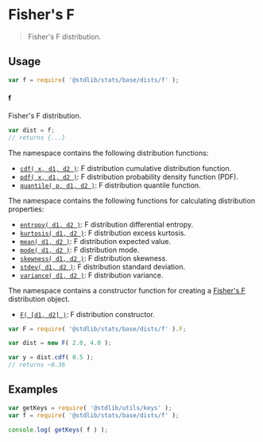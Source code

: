 <!--

@license Apache-2.0

Copyright (c) 2018 The Stdlib Authors.

Licensed under the Apache License, Version 2.0 (the "License");
you may not use this file except in compliance with the License.
You may obtain a copy of the License at

   http://www.apache.org/licenses/LICENSE-2.0

Unless required by applicable law or agreed to in writing, software
distributed under the License is distributed on an "AS IS" BASIS,
WITHOUT WARRANTIES OR CONDITIONS OF ANY KIND, either express or implied.
See the License for the specific language governing permissions and
limitations under the License.

-->

# Fisher's F

> Fisher's F distribution.

<section class="usage">

## Usage

```javascript
var f = require( '@stdlib/stats/base/dists/f' );
```

#### f

Fisher's F distribution.

```javascript
var dist = f;
// returns {...}
```

The namespace contains the following distribution functions:

<!-- <toc pattern="*+(cdf|pdf|mgf|quantile)*"> -->

<div class="namespace-toc">

-   <span class="signature">[`cdf( x, d1, d2 )`][@stdlib/stats/base/dists/f/cdf]</span><span class="delimiter">: </span><span class="description">F distribution cumulative distribution function.</span>
-   <span class="signature">[`pdf( x, d1, d2 )`][@stdlib/stats/base/dists/f/pdf]</span><span class="delimiter">: </span><span class="description">F distribution probability density function (PDF).</span>
-   <span class="signature">[`quantile( p, d1, d2 )`][@stdlib/stats/base/dists/f/quantile]</span><span class="delimiter">: </span><span class="description">F distribution quantile function.</span>

</div>

<!-- </toc> -->

The namespace contains the following functions for calculating distribution properties:

<!-- <toc pattern="*+(entropy|kurtosis|mean|median|mode|skewness|stdev|variance)*"> -->

<div class="namespace-toc">

-   <span class="signature">[`entropy( d1, d2 )`][@stdlib/stats/base/dists/f/entropy]</span><span class="delimiter">: </span><span class="description">F distribution differential entropy.</span>
-   <span class="signature">[`kurtosis( d1, d2 )`][@stdlib/stats/base/dists/f/kurtosis]</span><span class="delimiter">: </span><span class="description">F distribution excess kurtosis.</span>
-   <span class="signature">[`mean( d1, d2 )`][@stdlib/stats/base/dists/f/mean]</span><span class="delimiter">: </span><span class="description">F distribution expected value.</span>
-   <span class="signature">[`mode( d1, d2 )`][@stdlib/stats/base/dists/f/mode]</span><span class="delimiter">: </span><span class="description">F distribution mode.</span>
-   <span class="signature">[`skewness( d1, d2 )`][@stdlib/stats/base/dists/f/skewness]</span><span class="delimiter">: </span><span class="description">F distribution skewness.</span>
-   <span class="signature">[`stdev( d1, d2 )`][@stdlib/stats/base/dists/f/stdev]</span><span class="delimiter">: </span><span class="description">F distribution standard deviation.</span>
-   <span class="signature">[`variance( d1, d2 )`][@stdlib/stats/base/dists/f/variance]</span><span class="delimiter">: </span><span class="description">F distribution variance.</span>

</div>

<!-- </toc> -->

The namespace contains a constructor function for creating a [Fisher's F][f-distribution] distribution object.

<!-- <toc pattern="*ctor*"> -->

<div class="namespace-toc">

-   <span class="signature">[`F( [d1, d2] )`][@stdlib/stats/base/dists/f/ctor]</span><span class="delimiter">: </span><span class="description">F distribution constructor.</span>

</div>

<!-- </toc> -->

```javascript
var F = require( '@stdlib/stats/base/dists/f' ).F;

var dist = new F( 2.0, 4.0 );

var y = dist.cdf( 0.5 );
// returns ~0.36
```

</section>

<!-- /.usage -->

<section class="examples">

## Examples

<!-- TODO: better examples -->

<!-- eslint no-undef: "error" -->

```javascript
var getKeys = require( '@stdlib/utils/keys' );
var f = require( '@stdlib/stats/base/dists/f' );

console.log( getKeys( f ) );
```

</section>

<!-- /.examples -->

<section class="links">

[f-distribution]: https://en.wikipedia.org/wiki/F_distribution

<!-- <toc-links> -->

[@stdlib/stats/base/dists/f/ctor]: https://github.com/stdlib-js/stdlib/tree/develop/lib/node_modules/%40stdlib/stats/base/dists/f/ctor

[@stdlib/stats/base/dists/f/entropy]: https://github.com/stdlib-js/stdlib/tree/develop/lib/node_modules/%40stdlib/stats/base/dists/f/entropy

[@stdlib/stats/base/dists/f/kurtosis]: https://github.com/stdlib-js/stdlib/tree/develop/lib/node_modules/%40stdlib/stats/base/dists/f/kurtosis

[@stdlib/stats/base/dists/f/mean]: https://github.com/stdlib-js/stdlib/tree/develop/lib/node_modules/%40stdlib/stats/base/dists/f/mean

[@stdlib/stats/base/dists/f/mode]: https://github.com/stdlib-js/stdlib/tree/develop/lib/node_modules/%40stdlib/stats/base/dists/f/mode

[@stdlib/stats/base/dists/f/skewness]: https://github.com/stdlib-js/stdlib/tree/develop/lib/node_modules/%40stdlib/stats/base/dists/f/skewness

[@stdlib/stats/base/dists/f/stdev]: https://github.com/stdlib-js/stdlib/tree/develop/lib/node_modules/%40stdlib/stats/base/dists/f/stdev

[@stdlib/stats/base/dists/f/variance]: https://github.com/stdlib-js/stdlib/tree/develop/lib/node_modules/%40stdlib/stats/base/dists/f/variance

[@stdlib/stats/base/dists/f/cdf]: https://github.com/stdlib-js/stdlib/tree/develop/lib/node_modules/%40stdlib/stats/base/dists/f/cdf

[@stdlib/stats/base/dists/f/pdf]: https://github.com/stdlib-js/stdlib/tree/develop/lib/node_modules/%40stdlib/stats/base/dists/f/pdf

[@stdlib/stats/base/dists/f/quantile]: https://github.com/stdlib-js/stdlib/tree/develop/lib/node_modules/%40stdlib/stats/base/dists/f/quantile

<!-- </toc-links> -->

</section>

<!-- /.links -->
